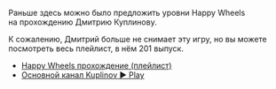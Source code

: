 Раньше здесь можно было предложить уровни Happy Wheels на&nbsp;прохождению Дмитрию Куплинову.

К&nbsp;сожалению, Дмитрий больше не&nbsp;снимает эту игру, но&nbsp;вы&nbsp;можете посмотреть весь плейлист, в&nbsp;нём 201&nbsp;выпуск.

- [Happy Wheels прохождение (плейлист)](http://bit.ly/Happy_Wheels_by_Kuplinov)
- [Основной канал Kuplinov&nbsp;►&nbsp;Play](https://www.youtube.com/user/KuplinovPlay)
